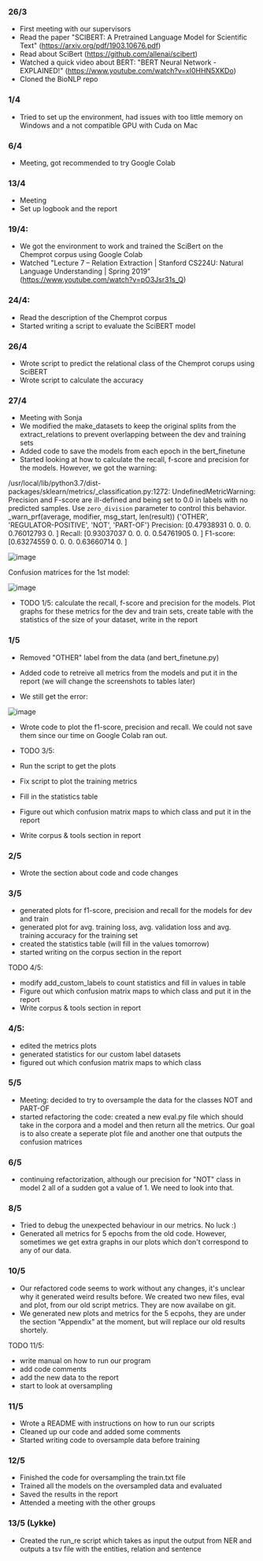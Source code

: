 ### 26/3

* First meeting with our supervisors
* Read the paper "SCIBERT: A Pretrained Language Model for Scientific Text" (https://arxiv.org/pdf/1903.10676.pdf)
* Read about SciBert (https://github.com/allenai/scibert)
* Watched a quick video about BERT: "BERT Neural Network - EXPLAINED!" (https://www.youtube.com/watch?v=xI0HHN5XKDo) 
* Cloned the BioNLP repo

### 1/4

* Tried to set up the environment, had issues with too little memory on Windows and a not compatible GPU with Cuda on Mac

### 6/4

* Meeting, got recommended to try Google Colab

### 13/4

* Meeting
* Set up logbook and the report 

### 19/4: 

* We got the environment to work and trained the SciBert on the Chemprot corpus using Google Colab
* Watched "Lecture 7 – Relation Extraction | Stanford CS224U: Natural Language Understanding | Spring 2019" (https://www.youtube.com/watch?v=pO3Jsr31s_Q)

### 24/4:
* Read the description of the Chemprot corpus
* Started writing a script to evaluate the SciBERT model

### 26/4
* Wrote script to predict the relational class of the Chemprot corups using SciBERT
* Wrote script to calculate the accuracy 

### 27/4
* Meeting with Sonja
* We modified the make_datasets to keep the original splits from the extract_relations to prevent overlapping between the dev and training sets 
* Added code to save the models from each epoch in the bert_finetune 
* Started looking at how to calculate the recall, f-score and precision for the models. However, we got the warning: 

/usr/local/lib/python3.7/dist-packages/sklearn/metrics/_classification.py:1272: UndefinedMetricWarning: Precision and F-score are ill-defined and being set to 0.0 in labels with no predicted samples. Use `zero_division` parameter to control this behavior. _warn_prf(average, modifier, msg_start, len(result)) {'OTHER', 'REGULATOR-POSITIVE', 'NOT', 'PART-OF'} Precision: [0.47938931 0. 0. 0. 0.76012793 0. ] Recall: [0.93037037 0. 0. 0. 0.54761905 0. ] F1-score: [0.63274559 0. 0. 0. 0.63660714 0. ]

![image](https://user-images.githubusercontent.com/21019121/116400197-0e7b8180-a82a-11eb-83d3-755737162880.png)

Confusion matrices for the 1st model:

![image](https://user-images.githubusercontent.com/21019121/116403398-ccecd580-a82d-11eb-959a-bf722340ad87.png)

* TODO 1/5: calculate the recall, f-score and precision for the models. Plot graphs for these metrics for the dev and train sets, create table with the statistics of the size of your dataset, write in the report

### 1/5
* Removed "OTHER" label from the data (and bert_finetune.py)
* Added code to retreive all metrics from the models and put it in the report (we will change the screenshots to tables later)

* We still get the error:

![image](https://user-images.githubusercontent.com/21019121/116787160-e77bb480-aaa2-11eb-90f3-123b7ab9eee9.png)

* Wrote code to plot the f1-score, precision and recall. We could not save them since our time on Google Colab ran out.

* TODO 3/5: 
* Run the script to get the plots
* Fix script to plot the training metrics
* Fill in the statistics table
* Figure out which confusion matrix maps to which class and put it in the report
* Write corpus & tools section in report

### 2/5
* Wrote the section about code and code changes

### 3/5
* generated plots for f1-score, precision and recall for the models for dev and train
* generated plot for avg. training loss, avg. validation loss and avg. training accuracy for the training set
* created the statistics table (will fill in the values tomorrow)
* started writing on the corpus section in the report

TODO 4/5:
* modify add_custom_labels to count statistics and fill in values in table
* Figure out which confusion matrix maps to which class and put it in the report
* Write corpus & tools section in report

### 4/5:
* edited the metrics plots
* generated statistics for our custom label datasets
* figured out which confusion matrix maps to which class


### 5/5
* Meeting: decided to try to oversample the data for the classes NOT and PART-OF
* started refactoring the code: created a new eval.py file which should take in the corpora and a model and then return all the metrics. Our goal is to also create a seperate plot file and another one that outputs the confusion matrices

### 6/5
* continuing refactorization, although our precision for "NOT" class in model 2 all of a sudden got a value of 1. We need to look into that.

### 8/5
* Tried to debug the unexpected behaviour in our metrics. No luck :)
* Generated all metrics for 5 epochs from the old code. However, sometimes we get extra graphs in our plots which don't correspond to any of our data. 

### 10/5
* Our refactored code seems to work without any changes, it's unclear why it generated weird results before. We created two new files, eval and plot, from our old script metrics. They are now availabe on git. 
* We generated new plots and metrics for the 5 ecpohs, they are under the section "Appendix" at the moment, but will replace our old results shortely. 

TODO 11/5:
* write manual on how to run our program
* add code comments
* add the new data to the report
* start to look at oversampling

### 11/5
* Wrote a README with instructions on how to run our scripts
* Cleaned up our code and added some comments
* Started writing code to oversample data before training

### 12/5
* Finished the code for oversampling the train.txt file
* Trained all the models on the oversampled data and evaluated
* Saved the results in the report
* Attended a meeting with the other groups

### 13/5 (Lykke)
* Created the run_re script which takes as input the output from NER and outputs a tsv file with the entities, relation and sentence
